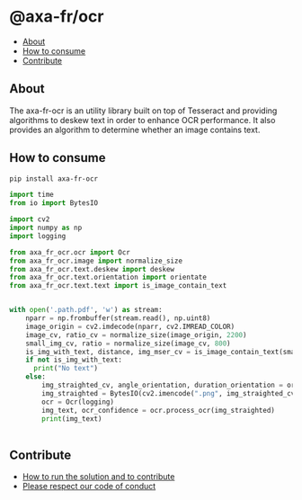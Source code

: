 # @axa-fr/ocr

[//]: # ([![Continuous Integration]&#40;https://github.com/AxaFrance/axa-fr-ocr/actions/workflows/python-publish.yml/badge.svg&#41;]&#40;https://github.com/AxaFrance/axa-fr-ocr/actions/workflows/python-publish.yml&#41;)

[//]: # ([![Quality Gate]&#40;https://sonarcloud.io/api/project_badges/measure?project=<INSERT SONAR SPLITTER PROJECT>&metric=alert_status&#41;]&#40;https://sonarcloud.io/dashboard?id=<INSERT SONAR SPLITTER PROJECT>&#41;)

[//]: # ([![Reliability]&#40;https://sonarcloud.io/api/project_badges/measure?project=<INSERT SONAR SPLITTER PROJECT>&metric=reliability_rating&#41;]&#40;https://sonarcloud.io/component_measures?id=<INSERT SONAR SPLITTER PROJECT>&metric=reliability_rating&#41;)

[//]: # ([![Security]&#40;https://sonarcloud.io/api/project_badges/measure?project=<INSERT SONAR SPLITTER PROJECT>&metric=security_rating&#41;]&#40;https://sonarcloud.io/component_measures?id=A<INSERT SONAR SPLITTER PROJECT>&metric=security_rating&#41;)

[//]: # ([![Code Coverage]&#40;https://sonarcloud.io/api/project_badges/measure?project=<INSERT SONAR SPLITTER PROJECT>&metric=coverage&#41;]&#40;https://sonarcloud.io/component_measures?id=<INSERT SONAR SPLITTER PROJECT>&metric=Coverage&#41;)

[//]: # ([![Twitter]&#40;https://img.shields.io/twitter/follow/GuildDEvOpen?style=social&#41;]&#40;https://twitter.com/intent/follow?screen_name=GuildDEvOpen&#41;)

- [About](#about)
- [How to consume](#how-to-consume)
- [Contribute](#contribute)

## About
The axa-fr-ocr is an utility library built on top of Tesseract and providing algorithms to deskew text in order to enhance OCR performance. It also provides an algorithm to determine whether an image contains text.

## How to consume
```sh
pip install axa-fr-ocr
```


```python
import time
from io import BytesIO

import cv2
import numpy as np
import logging

from axa_fr_ocr.ocr import Ocr
from axa_fr_ocr.image import normalize_size
from axa_fr_ocr.text.deskew import deskew
from axa_fr_ocr.text.orientation import orientate
from axa_fr_ocr.text.text import is_image_contain_text


with open('.path.pdf', 'w') as stream:
    nparr = np.frombuffer(stream.read(), np.uint8)
    image_origin = cv2.imdecode(nparr, cv2.IMREAD_COLOR)
    image_cv, ratio_cv = normalize_size(image_origin, 2200)
    small_img_cv, ratio = normalize_size(image_cv, 800)
    is_img_with_text, distance, img_mser_cv = is_image_contain_text(small_img_cv)
    if not is_img_with_text:
      print("No text")
    else:
        img_straighted_cv, angle_orientation, duration_orientation = orientate(img_deskew_cv)
        img_straighted = BytesIO(cv2.imencode(".png", img_straighted_cv)[1].tobytes())
        ocr = Ocr(logging)
        img_text, ocr_confidence = ocr.process_ocr(img_straighted)
        print(img_text)
   

```

## Contribute

- [How to run the solution and to contribute](./CONTRIBUTING.md)
- [Please respect our code of conduct](./CODE_OF_CONDUCT.md)